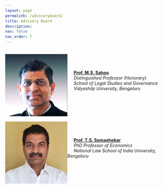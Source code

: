 ```yaml
---
layout: page
permalink: /advisoryboard/
title: Advisory Board 
description:
nav: false
nav_order: 7
---
```

\
[<img align="left" src="/assets/img/prof_ms_sahoo.jpeg" alt="Prof. M. S. Sahoo" width="200"/>](https://sahooregulatorychambers.in/)
\
\
\
$\quad$ [__Prof. M.S. Sahoo__](https://vidyashilp.edu.in/sahoo/) 
\
$\quad$ _Distinguished Professor (Honorary)_
\
$\quad$ _School of Legal Studies and Governance_
\
$\quad$ _Vidyashilp University, Bengaluru_
<br clear="left"/>
\
[<img align="left" src="/assets/img/prof_somashekar.jpg" alt="Prof. T. S. Somashekar" width="200"/>](https://www.nls.ac.in/faculty/t-s-somashekar/) 
\
\
\
$\quad$ [__Prof. T.S. Somashekar__](https://www.nls.ac.in/faculty/t-s-somashekar/)
\
$\quad$ _PhD Professor of Economics_
\
$\quad$ _National Law School of India University, Bengaluru_
<br clear="left"/>
